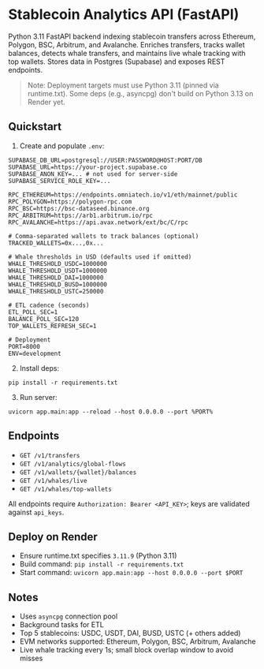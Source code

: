 # Stablecoin Analytics API (FastAPI)

Python 3.11 FastAPI backend indexing stablecoin transfers across Ethereum, Polygon, BSC, Arbitrum, and Avalanche. Enriches transfers, tracks wallet balances, detects whale transfers, and maintains live whale tracking with top wallets. Stores data in Postgres (Supabase) and exposes REST endpoints.

> Note: Deployment targets must use Python 3.11 (pinned via runtime.txt). Some deps (e.g., asyncpg) don't build on Python 3.13 on Render yet.

## Quickstart

1. Create and populate `.env`:

```
SUPABASE_DB_URL=postgresql://USER:PASSWORD@HOST:PORT/DB
SUPABASE_URL=https://your-project.supabase.co
SUPABASE_ANON_KEY=... # not used for server-side
SUPABASE_SERVICE_ROLE_KEY=...

RPC_ETHEREUM=https://endpoints.omniatech.io/v1/eth/mainnet/public
RPC_POLYGON=https://polygon-rpc.com
RPC_BSC=https://bsc-dataseed.binance.org
RPC_ARBITRUM=https://arb1.arbitrum.io/rpc
RPC_AVALANCHE=https://api.avax.network/ext/bc/C/rpc

# Comma-separated wallets to track balances (optional)
TRACKED_WALLETS=0x...,0x...

# Whale thresholds in USD (defaults used if omitted)
WHALE_THRESHOLD_USDC=1000000
WHALE_THRESHOLD_USDT=1000000
WHALE_THRESHOLD_DAI=1000000
WHALE_THRESHOLD_BUSD=1000000
WHALE_THRESHOLD_USTC=250000

# ETL cadence (seconds)
ETL_POLL_SEC=1
BALANCE_POLL_SEC=120
TOP_WALLETS_REFRESH_SEC=1

# Deployment
PORT=8000
ENV=development
```

2. Install deps:

```
pip install -r requirements.txt
```

3. Run server:

```
uvicorn app.main:app --reload --host 0.0.0.0 --port %PORT%
```

## Endpoints
- `GET /v1/transfers`
- `GET /v1/analytics/global-flows`
- `GET /v1/wallets/{wallet}/balances`
- `GET /v1/whales/live`
- `GET /v1/whales/top-wallets`

All endpoints require `Authorization: Bearer <API_KEY>`; keys are validated against `api_keys`.

## Deploy on Render
- Ensure runtime.txt specifies `3.11.9` (Python 3.11)
- Build command: `pip install -r requirements.txt`
- Start command: `uvicorn app.main:app --host 0.0.0.0 --port $PORT`

## Notes
- Uses `asyncpg` connection pool
- Background tasks for ETL
- Top 5 stablecoins: USDC, USDT, DAI, BUSD, USTC (+ others added)
- EVM networks supported: Ethereum, Polygon, BSC, Arbitrum, Avalanche
- Live whale tracking every 1s; small block overlap window to avoid misses
